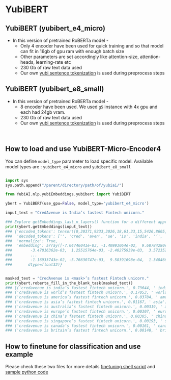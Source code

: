 # YubiBERT

## YubiBERT (yubibert_e4_micro)
* In this version of pretrained RoBERTa model - 
    * Only 4 encoder have been used for quick training and so that model can fit in 16gb of gpu ram with enough batch size
    * Other parameters are set accordingly like attention-size, attention-heads, learning-rate etc
    * 230 Gb of raw text data used 
    * Our own [yubi sentence tokenization](../tokenizer/) is used during preprocess steps
## YubiBERT (yubibert_e8_small)
* In this version of pretrained RoBERTa model - 
    * 8 encoder have been used. We used `g5` instance with 4x gpu and each had 24gb vram.
    * 230 Gb of raw text data used 
    * Our own [yubi sentence tokenization](../tokenizer/) is used during preprocess steps

<br>

## How to load and use YubiBERT-Micro-Encoder4

You can define `model_type` parameter to load specific model.
Available model types are : `yubibert_e4_micro` and `yubibert_e8_small`

```python

import sys
sys.path.append("/parent/directory/path/of/yubiai/")

from YubiAI.nlp.yubiEmbeddings.yubibert import YubiBERT

ybert = YubiBERT(use_gpu=False, model_type='yubibert_e4_micro')

input_text = "CredAvenue is India’s fastest Fintech unicorn."

### Explore getEmbeddings_last_n_layers() function for a different approach!
print(ybert.getEmbeddings(input_text))
### {'encoded_tokens': tensor([0,30371,9233,3026,18,61,33,15,5426,8605,41599,6,2]), 
###  'decoded_tokens': ['', 'cred', 'aven', 'ue', 'is', 'india', '’', 's', 'fastest', 'fintech', 'unicorn', '.', ''], 
###  'normalize': True, 
###  'embedding': array([-7.04746041e-03, -1.40993064e-02,  9.68784280e-03,  2.14456767e-03,
###        -3.47816362e-03,  1.25515764e-03, -2.40275939e-03,  3.57235223e-03,
###        ...
###        -1.16933743e-02, -5.76630747e-03,  9.58391698e-04,  1.34846689e-02],
###       dtype=float32)}


masked_text = "CredAvenue is <mask>’s fastest Fintech unicorn."
print(ybert.roberta_fill_in_the_blank_task(masked_text))
### [('credavenue is india’s fastest fintech unicorn.', 0.73644, ' india'),
### ('credavenue is world’s fastest fintech unicorn.', 0.17053, ' world'), 
### ('credavenue is america’s fastest fintech unicorn.', 0.03784, ' america'), 
### ('credavenue is asia’s fastest fintech unicorn.', 0.01167, ' asia'), 
### ('credavenue is australia’s fastest fintech unicorn.', 0.00319, ' australia'), 
### ('credavenue is europe’s fastest fintech unicorn.', 0.00307, ' europe'), 
### ('credavenue is china’s fastest fintech unicorn.', 0.00305, ' china'), 
### ('credavenue is singapore’s fastest fintech unicorn.', 0.00193, ' singapore'), 
### ('credavenue is canada’s fastest fintech unicorn.', 0.00161, ' canada'), 
### ('credavenue is britain’s fastest fintech unicorn.', 0.00148, ' britain')]

```

## How to finetune for classification and use example

Please check these two files for more details [finetuning shell script](./finetune_yubibert_classification_example.sh) and [sample python code](./finetune_yubibert_classification_example.py)

